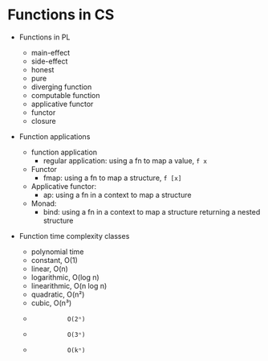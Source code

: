 # Functions in CS

* Functions in PL
  - main-effect
  - side-effect
  - honest
  - pure
  - diverging function
  - computable function
  - applicative functor
  - functor
  - closure





* Function applications
    - function application
      - regular application: using a fn to map a value, `f x`
    - Functor
      - fmap: using a fn to map a structure, `f [x]`
    - Applicative functor:
      - ap: using a fn in a context to map a structure
    - Monad:
      - bind: using a fn in a context to map a structure
        returning a nested structure

* Function time complexity classes
  - polynomial time
  - constant,     O(1)
  - linear,       O(n)
  - logarithmic,  O(log n)
  - linearithmic, O(n log n)
  - quadratic,    O(n²)
  - cubic,        O(n³)
  -               O(2ⁿ)
  -               O(3ⁿ)
  -               O(kⁿ)
